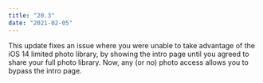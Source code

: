 ```yaml
---
title: "20.3"
date: "2021-02-05"
---
```


This update fixes an issue where you were unable to take advantage of the iOS 14 limited photo library, by showing the intro page until you agreed to share your full photo library. Now, any (or no) photo access allows you to bypass the intro page.